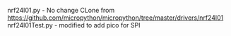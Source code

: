 nrf24l01.py - No change CLone from https://github.com/micropython/micropython/tree/master/drivers/nrf24l01<br>
nrf24l01Test.py - modified to add pico for SPI
